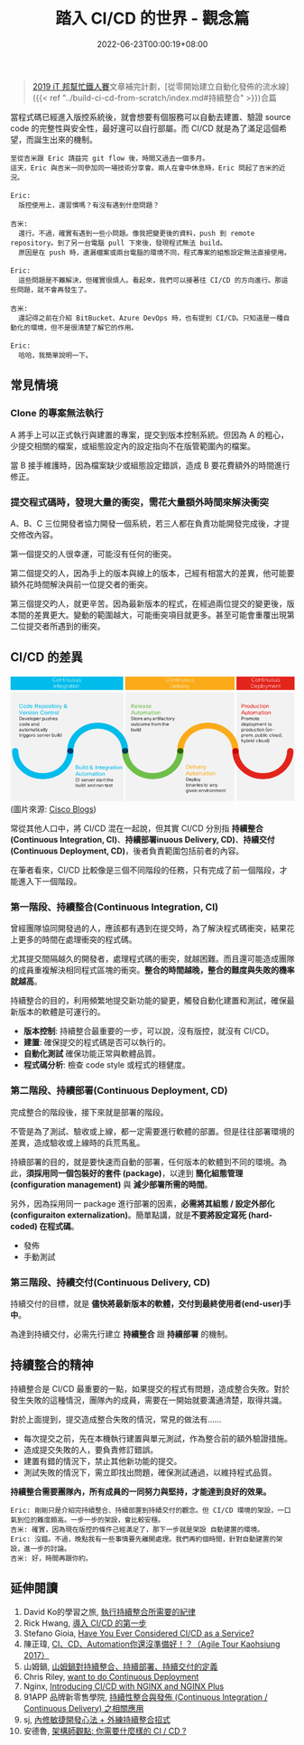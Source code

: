 ﻿---
title: 踏入 CI/CD 的世界 - 觀念篇
date: 2022-06-23T00:00:19+08:00
description: 簡述 CI/CD 的觀念
categories:
  - DevOps
keywords:
  - CI
  - CD
lastmod: 2022-06-28T09:03:47.840Z
slug: cicd_concept
---

> [2019 iT 邦幫忙鐵人賽](https://ithelp.ithome.com.tw/users/20107551/ironman/1906)文章補完計劃，[從零開始建立自動化發佈的流水線]({{< ref "../build-ci-cd-from-scratch/index.md#持續整合" >}})合篇

當程式碼已經進入版控系統後，就會想要有個服務可以自動去建置、驗證 source code 的完整性與安全性，最好還可以自行部屬。而 CI/CD 就是為了滿足這個希望，而誕生出來的機制。

<!--more-->

```chat
至從吉米跟 Eric 請益完 git flow 後，時間又過去一個多月。
這天，Eric 與吉米一同參加同一場技術分享會。兩人在會中休息時，Eric 問起了吉米的近況。

Eric:
  版控使用上，還習慣嗎？有沒有遇到什麼問題？

吉米:
  還行。不過，確實有遇到一些小問題。像我把變更後的資料，push 到 remote repository。到了另一台電腦 pull 下來後，發現程式無法 build。
  原因是在 push 時，遺漏檔案或兩台電腦的環境不同，程式專案的組態設定無法直接使用。

Eric:
  這些問題是不難解決，但確實很煩人。看起來，我們可以接著往 CI/CD 的方向進行。那這些問題，就不會再發生了。

吉米:
  還記得之前在介紹 BitBucket、Azure DevOps 時，也有提到 CI/CD。只知道是一種自動化的環境，但不是很清楚了解它的作用。

Eric:
  哈哈，我簡單說明一下。
```

## 常見情境

### Clone 的專案無法執行

  A 將手上可以正式執行與建置的專案，提交到版本控制系統。但因為 A 的粗心，少提交相關的檔案，或組態設定內的設定指向不在版管範圍內的檔案。

  當 B 接手維護時，因為檔案缺少或組態設定錯誤，造成 B 要花費額外的時間進行修正。

### 提交程式碼時，發現大量的衝突，需花大量額外時間來解決衝突

  A、B、C 三位開發者協力開發一個系統，若三人都在負責功能開發完成後，才提交修改內容。

  第一個提交的人很幸運，可能沒有任何的衝突。

  第二個提交的人，因為手上的版本與線上的版本，己經有相當大的差異，他可能要額外花時間解決與前一位提交者的衝突。

  第三個提交旳人，就更辛苦。因為最新版本的程式，在經過兩位提交的變更後，版本間的差異更大。變動的範圍越大，可能衝突項目就更多。甚至可能會重覆出現第二位提交者所遇到的衝突。

## CI/CD 的差異

![CI/CD process](images/cicd_flow.png)
(圖片來源: [Cisco Blogs](https://blogs.cisco.com/cloud/have-you-ever-considered-ci-cd-as-a-service))

常從其他人口中，將 CI/CD 混在一起說，但其實 CI/CD 分別指 **持續整合(Continuous Integration, CI)**、**持續部署inuous Delivery, CD)**、**持續交付(Continuous Deployment, CD)**，後者負責範圍包括前者的內容。

在筆者看來，CI/CD 比較像是三個不同階段的任務，只有完成了前一個階段，才能進入下一個階段。

### 第一階段、持續整合(Continuous Integration, CI)

曾經團隊協同開發過的人，應該都有遇到在提交時，為了解決程式碼衝突，結果花上更多的時間在處理衝突的程式碼。

尤其提交間隔越久的開發者，處理程式碼的衝突，就越困難。而且還可能造成團隊的成員重複解決相同程式區塊的衝突。**整合的時間越晚，整合的難度與失敗的機率就越高**。

持續整合的目的，利用頻繁地提交新功能的變更，觸發自動化建置和測試，確保最新版本的軟體是可運行的。

* **版本控制**: 持續整合最重要的一步，可以說，沒有版控，就沒有 CI/CD。
* **建置**: 確保提交的程式碼是否可以執行的。
* **自動化測試** 確保功能正常與軟體品質。
* **程式碼分析**: 檢查 code style 或程式的穩健度。

### 第二階段、持續部署(Continuous Deployment, CD)

完成整合的階段後，接下來就是部署的階段。

不管是為了測試、驗收或上線，都一定需要進行軟體的部置。但是往往部署環境的差異，造成驗收或上線時的兵荒馬亂。

持續部署的目的，就是要快速而自動的部署，任何版本的軟體到不同的環境。為此，**須採用同一個包裝好的套件 (package)**，以達到 **簡化組態管理(configuration management)** 與 **減少部署所需的時間**。

另外，因為採用同一 package 進行部署的因素，**必需將其組態 / 設定外部化 (configuraiton externalization)**。簡單點講，就是**不要將設定寫死 (hard-coded) 在程式碼**。

* 發佈
* 手動測試

### 第三階段、持續交付(Continuous Delivery, CD)

持續交付的目標，就是 **儘快將最新版本的軟體，交付到最終使用者(end-user)手中**。

為達到持續交付，必需先行建立 **持續整合** 跟 **持續部署** 的機制。

## 持續整合的精神

持續整合是 CI/CD 最重要的一點，如果提交的程式有問題，造成整合失敗。對於發生失敗的這種情況，團隊內的成員，需要在一開始就要溝通清楚，取得共識。

對於上面提到，提交造成整合失敗的情況，常見的做法有……

* 每次提交之前，先在本機執行建置與單元測試，作為整合前的額外驗證措施。
* 造成提交失敗的人，要負責修訂錯誤。
* 建置有錯的情況下，禁止其他新功能的提交。
* 測試失敗的情況下，需立即找出問題，確保測試通過，以維持程式品質。

**持續整合需要團隊內，所有成員的一同努力與堅持，才能達到良好的效果。**

```chat
Eric: 剛剛只是介紹完持續整合、持續部置到持續交付的觀念。但 CI/CD 環境的架設，一口氣到位的難度頗高。一步一步的架設，會比較安穩。
吉米: 確實，因為現在版控的條件己經滿足了，那下一步就是架設 自動建置的環境。
Eric: 沒錯。不過，晚點我有一些事情要先離開處理。我們再約個時間，針對自動建置的架設，進一步的討論。
吉米: 好，時間再跟你約。
```

## 延伸閱讀

1. David Ko的學習之旅, [執行持續整合所需要的紀律](http://kojenchieh.pixnet.net/blog/post/379112090-%E5%9F%B7%E8%A1%8C%E6%8C%81%E7%BA%8C%E6%95%B4%E5%90%88%E6%89%80%E9%9C%80%E8%A6%81%E7%9A%84%E7%B4%80%E5%BE%8B)
2. Rick Hwang, [導入 CI/CD 的第一步](https://rickhw.github.io/2018/03/20/DevOps/First-Step-To-CICD/)
3. Stefano Gioia, [Have You Ever Considered CI/CD as a Service?](https://blogs.cisco.com/cloud/have-you-ever-considered-ci-cd-as-a-service)
4. 陳正瑋, [CI、CD、Automation你還沒準備好！？（Agile Tour Kaohsiung 2017）](https://www.slideshare.net/warfan/cicdautomationagile-tour-kaohsiung-2017)
5. 山姆鍋, [山姆鍋對持續整合、持續部署、持續交付的定義](https://samkuo.me/post/2013/10/continuous-integration-deployment-delivery/)
6. Chris Riley, [want to do Continuous Deployment](https://devops.com/i-want-to-do-continuous-deployment/)
7. Nginx, [Introducing CI/CD with NGINX and NGINX Plus](https://www.nginx.com/blog/introducing-cicd-with-nginx-and-nginx-plus/)
8. 91APP 品牌新零售學院, [持續性整合與發佈 (Continuous Integration / Continuous Delivery) 之相關應用](https://blog.91app.com/continuous-integration-delivery/)
9. sj, [內修敏捷開發心法 + 外練持續整合招式](https://blog.toright.com/posts/4139/%E5%85%A7%E4%BF%AE%E6%95%8F%E6%8D%B7%E9%96%8B%E7%99%BC%E5%BF%83%E6%B3%95-%E5%A4%96%E7%B7%B4%E6%8C%81%E7%BA%8C%E6%95%B4%E5%90%88%E6%8B%9B%E5%BC%8F.html)
10. 安德魯, [架構師觀點: 你需要什麼樣的 CI / CD ?](https://columns.chicken-house.net/2017/08/05/what-cicd-do-you-need/)
